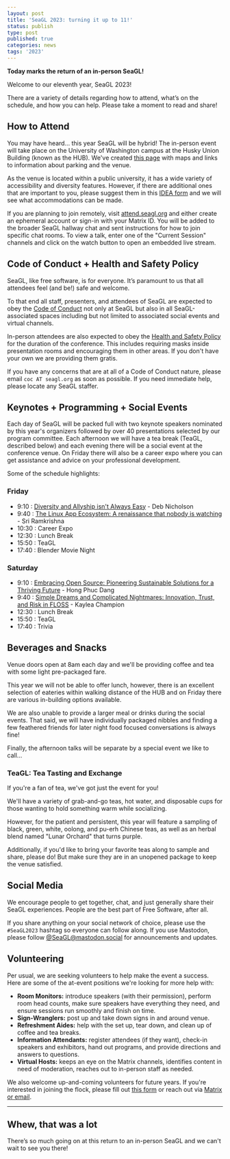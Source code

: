 ```yaml
---
layout: post
title: 'SeaGL 2023: turning it up to 11!'
status: publish
type: post
published: true
categories: news
tags: '2023'
---
```


**Today marks the return of an in-person SeaGL!**

Welcome to our eleventh year, SeaGL 2023!

There are a variety of details regarding how to attend, what’s on the schedule, and how you can help. Please take a moment to read and share!


## How to Attend

You may have heard… this year SeaGL will be hybrid! The in-person event will take place on the University of Washington campus at the Husky Union Building (known as the HUB). We've created [this page](/maps/2023) with maps and links to information about parking and the venue.

As the venue is located within a public university, it has a wide variety of accessibility and diversity features. However, if there are additional ones that are important to you, please suggest them in this [IDEA form](/IDEA_suggestions) and we will see what accommodations can be made.

If you are planning to join remotely, visit [attend.seagl.org](https://attend.seagl.org) and either create an ephemeral account or sign-in with your Matrix ID. You will be added to the broader SeaGL hallway chat and sent instructions for how to join specific chat rooms. To view a talk, enter one of the "Current Session" channels and click on the watch button to open an embedded live stream.


## Code of Conduct + Health and Safety Policy

SeaGL, like free software, is for everyone. It’s paramount to us that all attendees feel (and be!) safe and welcome.

To that end all staff, presenters, and attendees of SeaGL are expected to obey the [Code of Conduct](/coc) not only at SeaGL but also in all SeaGL-associated spaces including but not limited to associated social events and virtual channels.

In-person attendees are also expected to obey the [Health and Safety Policy](/health) for the duration of the conference. This includes requiring masks inside presentation rooms and encouraging them in other areas. If you don't have your own we are providing them gratis.

If you have any concerns that are at all of a Code of Conduct nature, please email `coc AT seagl.org` as soon as possible. If you need immediate help, please locate any SeaGL staffer.


## Keynotes + Programming + Social Events

Each day of SeaGL will be packed full with two keynote speakers nominated by this year's organizers followed by over 40 presentations selected by our program committee. Each afternoon we will have a tea break (TeaGL, described below) and each evening there will be a social event at the conference venue. On Friday there will also be a career expo where you can get assistance and advice on your professional development.

Some of the schedule highlights:

### Friday
- 9:10 : [Diversity and Allyship isn't Always Easy](https://osem.seagl.org/conferences/seagl2023/program/proposals/1016) - Deb Nicholson
- 9:40 : [The Linux App Ecosystem: A renaissance that nobody is watching](https://osem.seagl.org/conferences/seagl2023/program/proposals/1017) - Sri Ramkrishna
- 10:30 : Career Expo
- 12:30 : Lunch Break
- 15:50 : TeaGL
- 17:40 : Blender Movie Night

### Saturday
- 9:10 : [Embracing Open Source: Pioneering Sustainable Solutions for a Thriving Future](https://osem.seagl.org/conferences/seagl2023/program/proposals/1015) - Hong Phuc Dang
- 9:40 : [Simple Dreams and Complicated Nightmares: Innovation, Trust, and Risk in FLOSS](https://osem.seagl.org/conferences/seagl2023/program/proposals/1014) - Kaylea Champion
- 12:30 : Lunch Break
- 15:50 : TeaGL
- 17:40 : Trivia


## Beverages and Snacks

Venue doors open at 8am each day and we'll be providing coffee and tea with some light pre-packaged fare.

This year we will not be able to offer lunch, however, there is an excellent selection of eateries within walking distance of the HUB and on Friday there are various in-building options available.

We are also unable to provide a larger meal or drinks during the social events. That said, we will have individually packaged nibbles and finding a few feathered friends for later night food focused conversations is always fine!

Finally, the afternoon talks will be separate by a special event we like to call…

### TeaGL: Tea Tasting and Exchange

If you're a fan of tea, we've got just the event for you!

We'll have a variety of grab-and-go teas, hot water, and disposable cups for those wanting to hold something warm while socializing.

However, for the patient and persistent, this year will feature a sampling of black, green, white, oolong, and pu-erh Chinese teas, as well as an herbal blend named "Lunar Orchard" that turns purple.

Additionally, if you'd like to bring your favorite teas along to sample and share, please do! But make sure they are in an unopened package to keep the venue satisfied.


## Social Media

We encourage people to get together, chat, and just generally share their SeaGL experiences. People are the best part of Free Software, after all.

If you share anything on your social network of choice, please use the `#SeaGL2023` hashtag so everyone can follow along. If you use Mastodon, please follow [@SeaGL@mastodon.social](https://mastodon.social/@SeaGL/) for announcements and updates.


## Volunteering

Per usual, we are seeking volunteers to help make the event a success. Here are some of the at-event positions we're looking for more help with:

- **Room Monitors:** introduce speakers (with their permission), perform room head counts, make sure speakers have everything they need, and ensure sessions run smoothly and finish on time.
- **Sign-Wranglers:** post up and take down signs in and around venue.
- **Refreshment Aides:** help with the set up, tear down, and clean up of coffee and tea breaks.
- **Information Attendants:** register attendees (if they want), check-in speakers and exhibitors, hand out programs, and provide directions and answers to questions.
- **Virtual Hosts:** keeps an eye on the Matrix channels, identifies content in need of moderation, reaches out to in-person staff as needed.

We also welcome up-and-coming volunteers for future years. If you're interested in joining the flock, please fill out [this form](/volunteer) or reach out via [Matrix or email](/get_involved#volunteer-for-seagl).

---

## Whew, that was a lot

There’s so much going on at this return to an in-person SeaGL and we can't wait to see you there!

